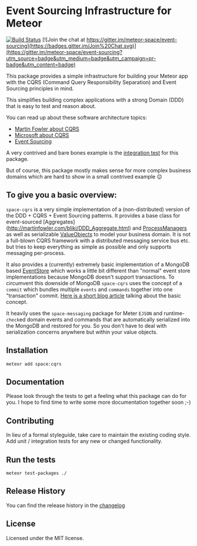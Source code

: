 # Event Sourcing Infrastructure for Meteor

[![Build Status](https://travis-ci.org/meteor-space/event-sourcing.svg?branch=master)](https://travis-ci.org/meteor-space/event-sourcing)
[![Join the chat at https://gitter.im/meteor-space/event-sourcing](https://badges.gitter.im/Join%20Chat.svg)](https://gitter.im/meteor-space/event-sourcing?utm_source=badge&utm_medium=badge&utm_campaign=pr-badge&utm_content=badge)

This package provides a simple infrastructure for building your Meteor app
with the CQRS (Command Query Responsibility Separation) and Event Sourcing
principles in mind.

This simplifies building complex applications with a strong Domain (DDD)
that is easy to test and reason about.

You can read up about these software architecture topics:
* [Martin Fowler about CQRS](http://martinfowler.com/bliki/CQRS.html)
* [Microsoft about CQRS](http://msdn.microsoft.com/en-us/library/dn568103.aspx)
* [Event Sourcing](https://github.com/eventstore/eventstore/wiki/Event-Sourcing-Basics)

A very contrived and bare bones example is the [integration test](https://github.com/meteor-space/event-sourcing/blob/master/tests/server_module.integration.coffee) for this package.

But of course, this package mostly makes sense for more complex business domains which are hard to show in a small contrived example :wink:

To give you a basic overview:
----------------------------------------
`space-cqrs` is a very simple implementation of a (non-distributed) version of the DDD + CQRS + Event Sourcing patterns. It provides a base class for event-sourced [Aggregates] (http://martinfowler.com/bliki/DDD_Aggregate.html) and [ProcessManagers](https://msdn.microsoft.com/en-us/library/jj591569.aspx) as well as serializable [ValueObjects](http://martinfowler.com/bliki/ValueObject.html) to model your business domain. It is not a full-blown CQRS framework with a distributed messaging service bus etc. but tries to keep everything as simple as possible and only supports messaging per-process.

It also provides a (currently) extremely basic implementation of a MongoDB based [EventStore](https://msdn.microsoft.com/en-us/library/jj591559.aspx) which works a little bit different than "normal" event store implementations because MongoDB doesn't support transactions. To circumvent this downside of MongoDB `space-cqrs` uses the concept of a `commit` which bundles multiple `events` and `commands` together into one "transaction" commit. [Here is a short blog article](http://blingcode.blogspot.co.at/2010/12/cqrs-building-transactional-event-store.html) talking about the basic concept.

It heavily uses the `space-messaging` package for Meter `EJSON` and runtime-`check`ed domain events and commands that are automatically serialized into the MongoDB and restored for you. So you don't have to deal with serialization concerns anywhere but within your value objects.

## Installation
`meteor add space:cqrs`

## Documentation
Please look through the tests to get a feeling what this package can do for you.
I hope to find time to write some more documentation together soon ;-)

## Contributing
In lieu of a formal styleguide, take care to maintain the existing coding style.
Add unit / integration tests for any new or changed functionality.

## Run the tests
`meteor test-packages ./`

## Release History
You can find the release history in the [changelog](https://github.com/meteor-space/event-sourcing/blob/master/CHANGELOG.md)

## License
Licensed under the MIT license.
